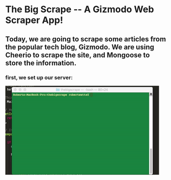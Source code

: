 # The Big Scrape -- A Gizmodo Web Scraper App!


## Today, we are going to scrape some articles from the popular tech blog, Gizmodo. We are using Cheerio to scrape the site, and Mongoose to store the information.  

### first, we set up our server: 

![alt text](https://github.com/robjwatts/thebigscrape/blob/master/screenshots/node_server.gif "Node Server")


